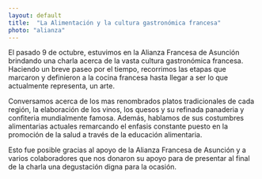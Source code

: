 ```yaml
---
layout: default
title:  "La Alimentación y la cultura gastronómica francesa"
photo: "alianza"
---
```

El pasado 9 de octubre, estuvimos en la Alianza Francesa de Asunción brindando una charla acerca de la vasta cultura gastronómica francesa. Haciendo un breve paseo por el tiempo, recorrimos las etapas que marcaron y definieron a la cocina francesa hasta llegar a ser lo que actualmente representa, un arte. 

Conversamos acerca de los mas renombrados platos tradicionales de cada región, la elaboración de los vinos, los quesos y su refinada panaderia y confiteria mundialmente famosa. Además, hablamos de sus costumbres alimentarias actuales remarcando el enfasis constante puesto en la promoción de la salud a través de la educación alimentaria. 

Esto fue posible gracias al apoyo de la Alianza Francesa de Asunción y a varios colaboradores que nos donaron su apoyo para de presentar al final de la charla una degustación digna para la ocasión. 
